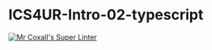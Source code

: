 # ICS4UR-Intro-02-typescript

[![Mr Coxall's Super Linter](https://github.com/matthew-meech/ICS4UR-Intro-02-typescript/workflows/Mr%20Coxall's%20Super%20Linter/badge.svg)](https://github.com/matthew-meech/ICS4UR-Intro-02-typescript/actions/)
